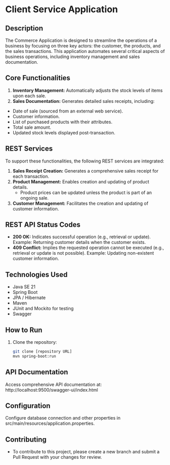 # Client Service Application

## Description
The Commerce Application is designed to streamline the operations of a business by focusing on three key actors: the customer, the products, and the sales transactions. This application automates several critical aspects of business operations, including inventory management and sales documentation.

## Core Functionalities
1. **Inventory Management:** Automatically adjusts the stock levels of items upon each sale.
2. **Sales Documentation:** Generates detailed sales receipts, including:
- Date of sale (sourced from an external web service).
- Customer information.
- List of purchased products with their attributes.
- Total sale amount.
- Updated stock levels displayed post-transaction.

## REST Services
To support these functionalities, the following REST services are integrated:

1. **Sales Receipt Creation:** Generates a comprehensive sales receipt for each transaction.
2.  **Product Management:** Enables creation and updating of product details.
    - Product prices can be updated unless the product is part of an ongoing sale.
3. **Customer Management:** Facilitates the creation and updating of customer information.

## REST API Status Codes
- **200 OK:** Indicates successful operation (e.g., retrieval or update).
Example: Returning customer details when the customer exists.
- **409 Conflict:** Implies the requested operation cannot be executed (e.g., retrieval or update is not possible).
Example: Updating non-existent customer information.

## Technologies Used
- Java SE 21
- Spring Boot
- JPA / Hibernate
- Maven
- JUnit and Mockito for testing
- Swagger

## How to Run
1. Clone the repository:
   ```bash
   git clone [repository URL]
   mvn spring-boot:run

## API Documentation
Access comprehensive API documentation at: http://localhost:9500/swagger-ui/index.html

## Configuration
Configure database connection and other properties in src/main/resources/application.properties.

## Contributing
- To contribute to this project, please create a new branch and submit a Pull Request with your changes for review.
